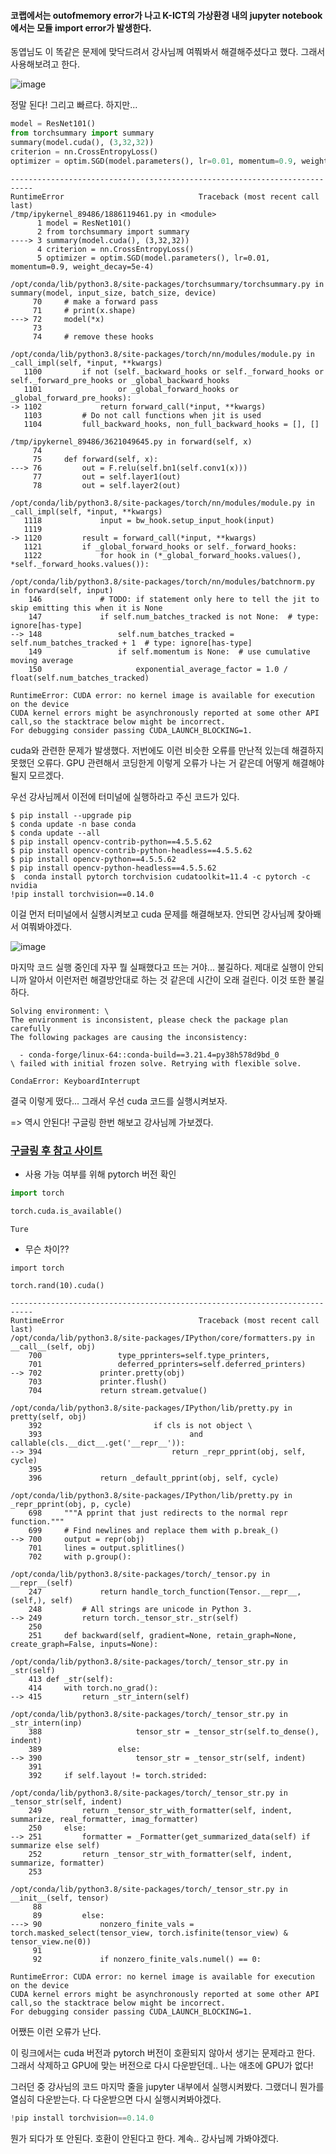 #### 코랩에서는 outofmemory error가 나고 K-ICT의 가상환경 내의 jupyter notebook에서는 모듈 import error가 발생한다.

동엽님도 이 똑같은 문제에 맞닥드려서 강사님께 여쭤봐서 해결해주셨다고 했다. 그래서 사용해보려고 한다.

![image](https://user-images.githubusercontent.com/84713532/228143034-b442de89-aaac-4284-bb17-4f31a4ebacb3.png)

정말 된다! 그리고 빠르다. 하지만...

```py
model = ResNet101()
from torchsummary import summary
summary(model.cuda(), (3,32,32))
criterion = nn.CrossEntropyLoss()
optimizer = optim.SGD(model.parameters(), lr=0.01, momentum=0.9, weight_decay=5e-4)
```

```
---------------------------------------------------------------------------
RuntimeError                              Traceback (most recent call last)
/tmp/ipykernel_89486/1886119461.py in <module>
      1 model = ResNet101()
      2 from torchsummary import summary
----> 3 summary(model.cuda(), (3,32,32))
      4 criterion = nn.CrossEntropyLoss()
      5 optimizer = optim.SGD(model.parameters(), lr=0.01, momentum=0.9, weight_decay=5e-4)

/opt/conda/lib/python3.8/site-packages/torchsummary/torchsummary.py in summary(model, input_size, batch_size, device)
     70     # make a forward pass
     71     # print(x.shape)
---> 72     model(*x)
     73 
     74     # remove these hooks

/opt/conda/lib/python3.8/site-packages/torch/nn/modules/module.py in _call_impl(self, *input, **kwargs)
   1100         if not (self._backward_hooks or self._forward_hooks or self._forward_pre_hooks or _global_backward_hooks
   1101                 or _global_forward_hooks or _global_forward_pre_hooks):
-> 1102             return forward_call(*input, **kwargs)
   1103         # Do not call functions when jit is used
   1104         full_backward_hooks, non_full_backward_hooks = [], []

/tmp/ipykernel_89486/3621049645.py in forward(self, x)
     74 
     75     def forward(self, x):
---> 76         out = F.relu(self.bn1(self.conv1(x)))
     77         out = self.layer1(out)
     78         out = self.layer2(out)

/opt/conda/lib/python3.8/site-packages/torch/nn/modules/module.py in _call_impl(self, *input, **kwargs)
   1118             input = bw_hook.setup_input_hook(input)
   1119 
-> 1120         result = forward_call(*input, **kwargs)
   1121         if _global_forward_hooks or self._forward_hooks:
   1122             for hook in (*_global_forward_hooks.values(), *self._forward_hooks.values()):

/opt/conda/lib/python3.8/site-packages/torch/nn/modules/batchnorm.py in forward(self, input)
    146             # TODO: if statement only here to tell the jit to skip emitting this when it is None
    147             if self.num_batches_tracked is not None:  # type: ignore[has-type]
--> 148                 self.num_batches_tracked = self.num_batches_tracked + 1  # type: ignore[has-type]
    149                 if self.momentum is None:  # use cumulative moving average
    150                     exponential_average_factor = 1.0 / float(self.num_batches_tracked)

RuntimeError: CUDA error: no kernel image is available for execution on the device
CUDA kernel errors might be asynchronously reported at some other API call,so the stacktrace below might be incorrect.
For debugging consider passing CUDA_LAUNCH_BLOCKING=1.
```

cuda와 관련한 문제가 발생했다. 저번에도 이런 비슷한 오류를 만난적 있는데 해결하지 못했던 오류다. GPU 관련해서 코딩한게 이렇게 오류가 나는 거 같은데 어떻게 해결해야 될지 모르겠다.

우선 강사님께서 이전에 터미널에 실행하라고 주신 코드가 있다.

```
$ pip install --upgrade pip
$ conda update -n base conda
$ conda update --all
$ pip install opencv-contrib-python==4.5.5.62
$ pip install opencv-contrib-python-headless==4.5.5.62
$ pip install opencv-python==4.5.5.62
$ pip install opencv-python-headless==4.5.5.62
$  conda install pytorch torchvision cudatoolkit=11.4 -c pytorch -c nvidia
!pip install torchvision==0.14.0
```

이걸 먼저 터미널에서 실행시켜보고 cuda 문제를 해결해보자. 안되면 강사님께 찾아봬서 여쭤봐야겠다.

![image](https://user-images.githubusercontent.com/84713532/228143539-dec3cedd-674d-4265-b06b-f3218852abc4.png)

마지막 코드 실행 중인데 자꾸 뭘 실패했다고 뜨는 거야... 불길하다. 제대로 실행이 안되니까 알아서 이런저런 해결방안대로 하는 것 같은데 시간이 오래 걸린다. 이것 또한 불길하다.

```
Solving environment: \
The environment is inconsistent, please check the package plan carefully
The following packages are causing the inconsistency:

  - conda-forge/linux-64::conda-build==3.21.4=py38h578d9bd_0
\ failed with initial frozen solve. Retrying with flexible solve.

CondaError: KeyboardInterrupt
```

결국 이렇게 떴다... 그래서 우선 cuda 코드를 실행시켜보자.

=> 역시 안된다! 구글링 한번 해보고 강사님께 가보겠다.

### [구글링 후 참고 사이트](https://yjs-program.tistory.com/206)

- 사용 가능 여부를 위해 pytorch 버전 확인

```py
import torch

torch.cuda.is_available()
```

```
Ture
```

- 무슨 차이??

```
import torch

torch.rand(10).cuda()
```

```
---------------------------------------------------------------------------
RuntimeError                              Traceback (most recent call last)
/opt/conda/lib/python3.8/site-packages/IPython/core/formatters.py in __call__(self, obj)
    700                 type_pprinters=self.type_printers,
    701                 deferred_pprinters=self.deferred_printers)
--> 702             printer.pretty(obj)
    703             printer.flush()
    704             return stream.getvalue()

/opt/conda/lib/python3.8/site-packages/IPython/lib/pretty.py in pretty(self, obj)
    392                         if cls is not object \
    393                                 and callable(cls.__dict__.get('__repr__')):
--> 394                             return _repr_pprint(obj, self, cycle)
    395 
    396             return _default_pprint(obj, self, cycle)

/opt/conda/lib/python3.8/site-packages/IPython/lib/pretty.py in _repr_pprint(obj, p, cycle)
    698     """A pprint that just redirects to the normal repr function."""
    699     # Find newlines and replace them with p.break_()
--> 700     output = repr(obj)
    701     lines = output.splitlines()
    702     with p.group():

/opt/conda/lib/python3.8/site-packages/torch/_tensor.py in __repr__(self)
    247             return handle_torch_function(Tensor.__repr__, (self,), self)
    248         # All strings are unicode in Python 3.
--> 249         return torch._tensor_str._str(self)
    250 
    251     def backward(self, gradient=None, retain_graph=None, create_graph=False, inputs=None):

/opt/conda/lib/python3.8/site-packages/torch/_tensor_str.py in _str(self)
    413 def _str(self):
    414     with torch.no_grad():
--> 415         return _str_intern(self)

/opt/conda/lib/python3.8/site-packages/torch/_tensor_str.py in _str_intern(inp)
    388                     tensor_str = _tensor_str(self.to_dense(), indent)
    389                 else:
--> 390                     tensor_str = _tensor_str(self, indent)
    391 
    392     if self.layout != torch.strided:

/opt/conda/lib/python3.8/site-packages/torch/_tensor_str.py in _tensor_str(self, indent)
    249         return _tensor_str_with_formatter(self, indent, summarize, real_formatter, imag_formatter)
    250     else:
--> 251         formatter = _Formatter(get_summarized_data(self) if summarize else self)
    252         return _tensor_str_with_formatter(self, indent, summarize, formatter)
    253 

/opt/conda/lib/python3.8/site-packages/torch/_tensor_str.py in __init__(self, tensor)
     88 
     89         else:
---> 90             nonzero_finite_vals = torch.masked_select(tensor_view, torch.isfinite(tensor_view) & tensor_view.ne(0))
     91 
     92             if nonzero_finite_vals.numel() == 0:

RuntimeError: CUDA error: no kernel image is available for execution on the device
CUDA kernel errors might be asynchronously reported at some other API call,so the stacktrace below might be incorrect.
For debugging consider passing CUDA_LAUNCH_BLOCKING=1.
```

어쨌든 이런 오류가 난다.

이 링크에서는 cuda 버전과 pytorch 버전이 호환되지 않아서 생기는 문제라고 한다. 그래서 삭제하고 GPU에 맞는 버전으로 다시 다운받던데..
나는 애초에 GPU가 없다!

그러던 중 강사님의 코드 마지막 줄을 jupyter 내부에서 실행시켜봤다. 그랬더니 뭔가를 열심히 다운받는다. 다 다운받으면 다시 실행시켜봐야겠다.

```py
!pip install torchvision==0.14.0
```

뭔가 되다가 또 안된다. 호환이 안된다고 한다. 계속.. 강사님께 가봐야겠다.











